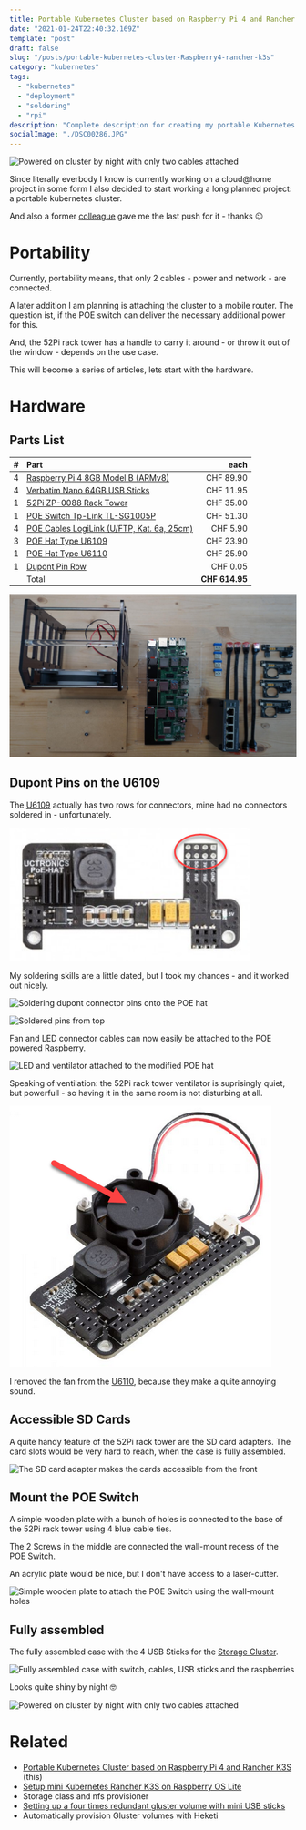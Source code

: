 ```yaml
---
title: Portable Kubernetes Cluster based on Raspberry Pi 4 and Rancher K3S
date: "2021-01-24T22:40:32.169Z"
template: "post"
draft: false
slug: "/posts/portable-kubernetes-cluster-Raspberry4-rancher-k3s"
category: "kubernetes"
tags:
  - "kubernetes"
  - "deployment"
  - "soldering"
  - "rpi"
description: "Complete description for creating my portable Kubernetes Cluster based on Raspberry Pi 4 and Rancher K3s in Raspberry OS lite."
socialImage: "./DSC00286.JPG"
---
```


![Powered on cluster by night with only two cables attached](./DSC00286.JPG)

Since literally everbody I know is currently working on a cloud@home project in some form I also decided to start working a long planned project: a portable kubernetes cluster. 

And also a former [colleague](https://sandrofelder.ch/building-your-own-private-cloud-with-raspberry-pi-4-and-kubernetes/) gave me the last push for it - thanks 😉

# Portability

Currently, portability means, that only 2 cables - power and network - are connected.

A later addition I am planning is attaching the cluster to a mobile router. The question ist, if the POE switch can deliver the necessary additional power for this.

And, the 52Pi rack tower has a handle to carry it around - or throw it out of the window - depends on the use case.

This will become a series of articles, lets start with the hardware.


# Hardware

## Parts List

| # | Part | each |
|:-:|:-----------------------------------------|-----:|
|4 | [Raspberry Pi 4 8GB Model B  (ARMv8)](https://www.raspberrypi.org/products/raspberry-pi-4-model-b/) | CHF 89.90 |
|4 | [Verbatim Nano 64GB USB Sticks](https://www.verbatim.de/de/prod/verbatim-store-n-stay-nano-usb-32-gen-1-drive-64gb-98711/) | CHF 11.95 | 
|1 | [52Pi ZP-0088 Rack Tower](https://wiki.52pi.com/index.php/Rack_Tower_SKU:_ZP-0088) | CHF 35.00 |
|1 | [POE Switch Tp-Link TL-SG1005P](https://www.tp-link.com/us/business-networking/poe-switch/tl-sg1005p/) | CHF 51.30 |
|4 | [POE Cables LogiLink (U/FTP, Kat. 6a, 25cm)](http://www.logilink.de/content/support/kataloge.htm) | CHF 5.90 |
|3 | [POE Hat Type U6109](https://www.uctronics.com/tools-and-accessories/pi-accessories/poe-hat-for-raspberry-pi-4-uctronics-mini-power-over-ethernet-expansion-board-for-raspberry-pi-4-b-3-b.html) | CHF 23.90 |
|1 | [POE Hat Type U6110](https://www.uctronics.com/poe-hat-for-raspberry-pi-4-uctronics-mini-power-over-ethernet-expansion-board-for-raspberry-pi-4-b-3-b-with-cooling-fan.html) | CHF 25.90 |
|1 | [Dupont Pin Row](https://www.aliexpress.com/w/wholesale-dupont-connector-pin.html) | CHF 0.05 |
|  | Total          | **CHF 614.95** |

![All parts flat](./DSC00267.JPG)


## Dupont Pins on the U6109


The [U6109](https://www.uctronics.com/tools-and-accessories/pi-accessories/poe-hat-for-raspberry-pi-4-uctronics-mini-power-over-ethernet-expansion-board-for-raspberry-pi-4-b-3-b.html) actually has two rows for connectors, mine had no connectors soldered in - unfortunately.

![U6109 with missing connectors](./U6109.png)

My soldering skills are a little dated, but I took my chances - and it worked out nicely.

![Soldering dupont connector pins onto the POE hat](./DSC00268.JPG)

![Soldered pins from top](./DSC00270.JPG)

Fan and LED connector cables can now easily be attached to the POE powered Raspberry.

![LED and ventilator attached to the modified POE hat](./DSC00278.JPG)

Speaking of ventilation: the 52Pi rack tower ventilator is suprisingly quiet, but powerfull - so having it in the same room is not disturbing at all.

![U6110](./U6110.png)

I removed the fan from the [U6110](https://www.uctronics.com/poe-hat-for-raspberry-pi-4-uctronics-mini-power-over-ethernet-expansion-board-for-raspberry-pi-4-b-3-b-with-cooling-fan.html), because they make a quite annoying sound.

## Accessible SD Cards

A quite handy feature of the 52Pi rack tower are the SD card adapters. The card slots would be very hard to reach, when the case is fully assembled.

![The SD card adapter makes the cards accessible from the front](./DSC00272.JPG)

## Mount the POE Switch

A simple wooden plate with a bunch of holes is connected to the base of the 52Pi rack tower using 4 blue cable ties.

The 2 Screws in the middle are connected the wall-mount recess of the POE Switch.

An acrylic plate would be nice, but I don't have access to a laser-cutter.

![Simple wooden plate to attach the POE Switch using the wall-mount holes](./DSC00275.JPG)

## Fully assembled

The fully assembled case with the 4 USB Sticks for the [Storage Cluster](setting-up-a-four-times-redundant-gluster-with-mini-usb-sticks).

![Fully assembled case with switch, cables, USB sticks and the raspberries](./DSC00281.JPG)

Looks quite shiny by night 🤓

![Powered on cluster by night with only two cables attached](./DSC00286.JPG)


# Related

- [Portable Kubernetes Cluster based on Raspberry Pi 4 and Rancher K3S](portable-kubernetes-cluster-Raspberry4-rancher-k3s) (this)
- [Setup mini Kubernetes Rancher K3S on Raspberry OS Lite](setup-k3s-on-raspberryos-lite)
- Storage class and nfs provisioner
- [Setting up a four times redundant gluster volume with mini USB sticks](setting-up-a-four-times-redundant-gluster-with-mini-usb-sticks)
- Automatically provision Gluster volumes with Heketi